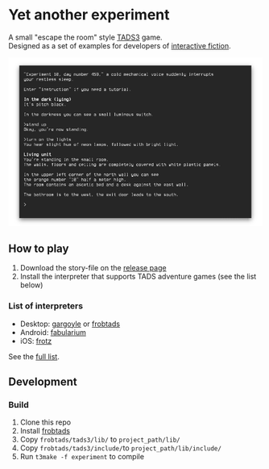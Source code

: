 # Yet another experiment 

A small "escape the room" style [TADS3](https://www.tads.org/) game.  
Designed as a set of examples for developers of [interactive fiction](http://www.ifwiki.org/index.php/FAQ).

![screenshot](/screenshot.png?raw=true)

## How to play

1. Download the story-file on the [release page](https://github.com/He4eT/tads3_experiment/releases)
1. Install the interpreter that supports TADS adventure games (see the list below)

### List of interpreters

  - Desktop: [gargoyle](https://github.com/garglk/garglk/) or [frobtads](https://github.com/realnc/frobtads)
  - Android: [fabularium](https://play.google.com/store/apps/details?id=com.luxlunae.fabularium&hl=en)
  - iOS: [frotz](https://apps.apple.com/au/app/frotz/id287653015)  

See the [full list](http://www.ifwiki.org/index.php/Interpreter).
  
## Development

### Build
  1. Clone this repo
  1. Install [frobtads](https://github.com/realnc/frobtads)
  1. Copy `frobtads/tads3/lib/` to `project_path/lib/`
  1. Copy `frobtads/tads3/include/`to `project_path/lib/include/`
  1. Run `t3make -f experiment` to compile
